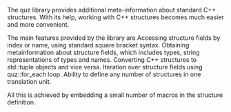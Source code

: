 The quz library provides additional meta-information about standard C++ structures.
With its help, working with C++ structures becomes much easier and more convenient.

The main features provided by the library are
Accessing structure fields by index or name, using standard square bracket syntax.
Obtaining metainformation about structure fields, which includes types, string representations of types and names.
Converting C++ structures to std::tuple objects and vice versa.
Iteration over structure fields using quz::for_each loop.
Ability to define any number of structures in one translation unit.

All this is achieved by embedding a small number of macros in the structure definition.